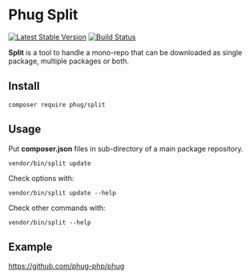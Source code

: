 # Phug Split

[![Latest Stable Version](https://img.shields.io/packagist/v/phug/split.svg?style=flat-square)](https://packagist.org/packages/phug/split)
[![Build Status](https://img.shields.io/travis/phug-php/split/master.svg?style=flat-square)](https://travis-ci.org/phug-php/split)

**Split** is a tool to handle a mono-repo that can be downloaded as single package,
multiple packages or both.

## Install

```shell script
composer require phug/split
```

## Usage

Put **composer.json** files in sub-directory of a main package repository.

```shell script
vendor/bin/split update
```

Check options with:
```shell script
vendor/bin/split update --help
```

Check other commands with:
```shell script
vendor/bin/split --help
```

## Example

https://github.com/phug-php/phug
